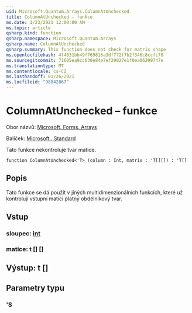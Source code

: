 ```yaml
---
uid: Microsoft.Quantum.Arrays.ColumnAtUnchecked
title: ColumnAtUnchecked – funkce
ms.date: 1/23/2021 12:00:00 AM
ms.topic: article
qsharp.kind: function
qsharp.namespace: Microsoft.Quantum.Arrays
qsharp.name: ColumnAtUnchecked
qsharp.summary: This function does not check for matrix shape
ms.openlocfilehash: 4f4631bb49f769816a3df772f7b2f346c8ccfc78
ms.sourcegitcommit: 71605ea9cc630e84e7ef29027e1f0ea06299747e
ms.translationtype: MT
ms.contentlocale: cs-CZ
ms.lasthandoff: 01/26/2021
ms.locfileid: "98842867"
---
```

# <a name="columnatunchecked-function"></a>ColumnAtUnchecked – funkce

Obor názvů: [Microsoft. Forms. Arrays](xref:Microsoft.Quantum.Arrays)

Balíček: [Microsoft.. Standard](https://nuget.org/packages/Microsoft.Quantum.Standard)


Tato funkce nekontroluje tvar matice.

```qsharp
function ColumnAtUnchecked<'T> (column : Int, matrix : 'T[][]) : 'T[]
```


## <a name="description"></a>Popis

Tato funkce se dá použít v jiných multidimenzionálních funkcích, které už kontrolují vstupní matici platný obdélníkový tvar.

## <a name="input"></a>Vstup

### <a name="column--int"></a>sloupec: [int](xref:microsoft.quantum.lang-ref.int)




### <a name="matrix--t"></a>matice: t [] []





## <a name="output--t"></a>Výstup: t []



## <a name="type-parameters"></a>Parametry typu

### <a name="t"></a>'S


